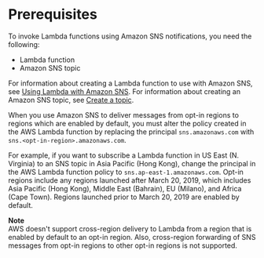 # Prerequisites<a name="lambda-prereq"></a>

To invoke Lambda functions using Amazon SNS notifications, you need the following:
+ Lambda function
+ Amazon SNS topic

For information about creating a Lambda function to use with Amazon SNS, see [Using Lambda with Amazon SNS](https://docs.aws.amazon.com/lambda/latest/dg/with-sns-example.html)\. For information about creating an Amazon SNS topic, see [Create a topic](https://docs.aws.amazon.com/sns/latest/dg/CreateTopic.html)\.

 When you use Amazon SNS to deliver messages from opt\-in regions to regions which are enabled by default, you must alter the policy created in the AWS Lambda function by replacing the principal `sns.amazonaws.com` with `sns.<opt-in-region>.amazonaws.com`\. 

 For example, if you want to subscribe a Lambda function in US East \(N\. Virginia\) to an SNS topic in Asia Pacific \(Hong Kong\), change the principal in the AWS Lambda function policy to `sns.ap-east-1.amazonaws.com`\. Opt\-in regions include any regions launched after March 20, 2019, which includes Asia Pacific \(Hong Kong\), Middle East \(Bahrain\), EU \(Milano\), and Africa \(Cape Town\)\. Regions launched prior to March 20, 2019 are enabled by default\. 

**Note**  
AWS doesn't support cross\-region delivery to Lambda from a region that is enabled by default to an opt\-in region\. Also, cross\-region forwarding of SNS messages from opt\-in regions to other opt\-in regions is not supported\. 